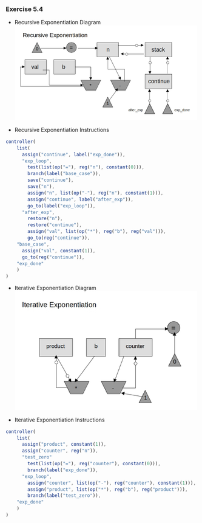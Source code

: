 ### Exercise 5.4
- Recursive Exponentiation Diagram
![diagram](https://github.com/jonathantorres/bookshelf/blob/master/sicp-js/img/5.4_a.jpg)

- Recursive Exponentiation Instructions
```js
controller(
    list(
      assign("continue", label("exp_done")),
      "exp_loop",
        test(list(op("="), reg("n"), constant(0))),
        branch(label("base_case")),
        save("continue"),
        save("n"),
        assign("n", list(op("-"), reg("n"), constant(1))),
        assign("continue", label("after_exp")),
        go_to(label("exp_loop")),
      "after_exp",
        restore("n"),
        restore("continue"),
        assign("val", list(op("*"), reg("b"), reg("val"))),
        go_to(reg("continue")),
    "base_case",
      assign("val", constant(1)),
      go_to(reg("continue")),
    "exp_done"
    )
)
```

- Iterative Exponentiation Diagram
![diagram](https://github.com/jonathantorres/bookshelf/blob/master/sicp-js/img/5.4_b.jpg)

- Iterative Exponentiation Instructions
```js
controller(
    list(
      assign("product", constant(1)),
      assign("counter", reg("n")),
      "test_zero"
        test(list(op("="), reg("counter"), constant(0))),
        branch(label("exp_done")),
      "exp_loop",
        assign("counter", list(op("-"), reg("counter"), constant(1))),
        assign("product", list(op("*"), reg("b"), reg("product"))),
        branch(label("test_zero")),
    "exp_done"
    )
)
```
